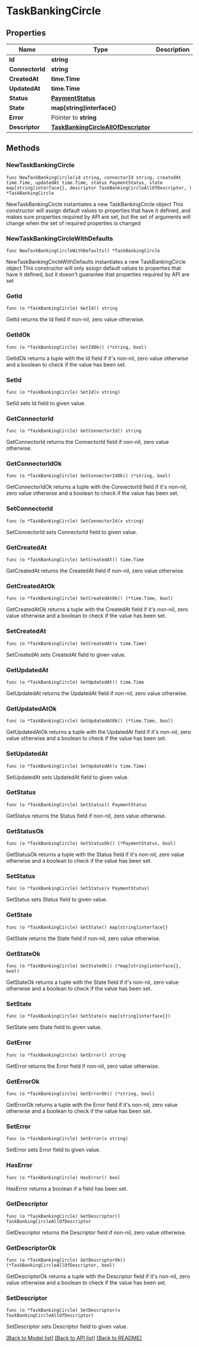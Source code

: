 # TaskBankingCircle

## Properties

Name | Type | Description | Notes
------------ | ------------- | ------------- | -------------
**Id** | **string** |  | 
**ConnectorId** | **string** |  | 
**CreatedAt** | **time.Time** |  | 
**UpdatedAt** | **time.Time** |  | 
**Status** | [**PaymentStatus**](PaymentStatus.md) |  | 
**State** | **map[string]interface{}** |  | 
**Error** | Pointer to **string** |  | [optional] 
**Descriptor** | [**TaskBankingCircleAllOfDescriptor**](TaskBankingCircleAllOfDescriptor.md) |  | 

## Methods

### NewTaskBankingCircle

`func NewTaskBankingCircle(id string, connectorId string, createdAt time.Time, updatedAt time.Time, status PaymentStatus, state map[string]interface{}, descriptor TaskBankingCircleAllOfDescriptor, ) *TaskBankingCircle`

NewTaskBankingCircle instantiates a new TaskBankingCircle object
This constructor will assign default values to properties that have it defined,
and makes sure properties required by API are set, but the set of arguments
will change when the set of required properties is changed

### NewTaskBankingCircleWithDefaults

`func NewTaskBankingCircleWithDefaults() *TaskBankingCircle`

NewTaskBankingCircleWithDefaults instantiates a new TaskBankingCircle object
This constructor will only assign default values to properties that have it defined,
but it doesn't guarantee that properties required by API are set

### GetId

`func (o *TaskBankingCircle) GetId() string`

GetId returns the Id field if non-nil, zero value otherwise.

### GetIdOk

`func (o *TaskBankingCircle) GetIdOk() (*string, bool)`

GetIdOk returns a tuple with the Id field if it's non-nil, zero value otherwise
and a boolean to check if the value has been set.

### SetId

`func (o *TaskBankingCircle) SetId(v string)`

SetId sets Id field to given value.


### GetConnectorId

`func (o *TaskBankingCircle) GetConnectorId() string`

GetConnectorId returns the ConnectorId field if non-nil, zero value otherwise.

### GetConnectorIdOk

`func (o *TaskBankingCircle) GetConnectorIdOk() (*string, bool)`

GetConnectorIdOk returns a tuple with the ConnectorId field if it's non-nil, zero value otherwise
and a boolean to check if the value has been set.

### SetConnectorId

`func (o *TaskBankingCircle) SetConnectorId(v string)`

SetConnectorId sets ConnectorId field to given value.


### GetCreatedAt

`func (o *TaskBankingCircle) GetCreatedAt() time.Time`

GetCreatedAt returns the CreatedAt field if non-nil, zero value otherwise.

### GetCreatedAtOk

`func (o *TaskBankingCircle) GetCreatedAtOk() (*time.Time, bool)`

GetCreatedAtOk returns a tuple with the CreatedAt field if it's non-nil, zero value otherwise
and a boolean to check if the value has been set.

### SetCreatedAt

`func (o *TaskBankingCircle) SetCreatedAt(v time.Time)`

SetCreatedAt sets CreatedAt field to given value.


### GetUpdatedAt

`func (o *TaskBankingCircle) GetUpdatedAt() time.Time`

GetUpdatedAt returns the UpdatedAt field if non-nil, zero value otherwise.

### GetUpdatedAtOk

`func (o *TaskBankingCircle) GetUpdatedAtOk() (*time.Time, bool)`

GetUpdatedAtOk returns a tuple with the UpdatedAt field if it's non-nil, zero value otherwise
and a boolean to check if the value has been set.

### SetUpdatedAt

`func (o *TaskBankingCircle) SetUpdatedAt(v time.Time)`

SetUpdatedAt sets UpdatedAt field to given value.


### GetStatus

`func (o *TaskBankingCircle) GetStatus() PaymentStatus`

GetStatus returns the Status field if non-nil, zero value otherwise.

### GetStatusOk

`func (o *TaskBankingCircle) GetStatusOk() (*PaymentStatus, bool)`

GetStatusOk returns a tuple with the Status field if it's non-nil, zero value otherwise
and a boolean to check if the value has been set.

### SetStatus

`func (o *TaskBankingCircle) SetStatus(v PaymentStatus)`

SetStatus sets Status field to given value.


### GetState

`func (o *TaskBankingCircle) GetState() map[string]interface{}`

GetState returns the State field if non-nil, zero value otherwise.

### GetStateOk

`func (o *TaskBankingCircle) GetStateOk() (*map[string]interface{}, bool)`

GetStateOk returns a tuple with the State field if it's non-nil, zero value otherwise
and a boolean to check if the value has been set.

### SetState

`func (o *TaskBankingCircle) SetState(v map[string]interface{})`

SetState sets State field to given value.


### GetError

`func (o *TaskBankingCircle) GetError() string`

GetError returns the Error field if non-nil, zero value otherwise.

### GetErrorOk

`func (o *TaskBankingCircle) GetErrorOk() (*string, bool)`

GetErrorOk returns a tuple with the Error field if it's non-nil, zero value otherwise
and a boolean to check if the value has been set.

### SetError

`func (o *TaskBankingCircle) SetError(v string)`

SetError sets Error field to given value.

### HasError

`func (o *TaskBankingCircle) HasError() bool`

HasError returns a boolean if a field has been set.

### GetDescriptor

`func (o *TaskBankingCircle) GetDescriptor() TaskBankingCircleAllOfDescriptor`

GetDescriptor returns the Descriptor field if non-nil, zero value otherwise.

### GetDescriptorOk

`func (o *TaskBankingCircle) GetDescriptorOk() (*TaskBankingCircleAllOfDescriptor, bool)`

GetDescriptorOk returns a tuple with the Descriptor field if it's non-nil, zero value otherwise
and a boolean to check if the value has been set.

### SetDescriptor

`func (o *TaskBankingCircle) SetDescriptor(v TaskBankingCircleAllOfDescriptor)`

SetDescriptor sets Descriptor field to given value.



[[Back to Model list]](../README.md#documentation-for-models) [[Back to API list]](../README.md#documentation-for-api-endpoints) [[Back to README]](../README.md)


